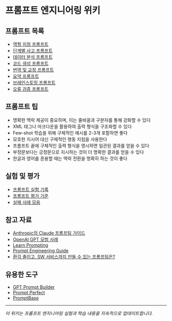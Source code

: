 # 프롬프트 엔지니어링 위키

## 프롬프트 목록
- [역할 지정 프롬프트](/prompts/role.md)
- [단계별 사고 프롬프트](/prompts/chain_of_thought.md)
- [데이터 분석 프롬프트](/prompts/data_analysis.md)
- [코드 생성 프롬프트](/prompts/code_generation.md)
- [번역 및 교정 프롬프트](/prompts/translation.md)
- [요약 프롬프트](/prompts/summarization.md)
- [브레인스토밍 프롬프트](/prompts/brainstorming.md)
- [오류 검증 프롬프트](/prompts/error_checking.md)

## 프롬프트 팁
- 명확한 맥락 제공이 중요하며, 이는 줄바꿈과 구분자를 통해 강화할 수 있다
- XML 태그나 마크다운을 활용하여 출력 형식을 구조화할 수 있다
- Few-shot 학습을 위해 구체적인 예시를 2-3개 포함하면 좋다
- 모호한 지시어 대신 구체적인 행동 지침을 사용한다
- 프롬프트 끝에 구체적인 출력 형식을 명시하면 일관된 결과를 얻을 수 있다
- 부정문보다는 긍정문으로 지시하는 것이 더 명확한 결과를 얻을 수 있다
- 한글과 영어를 혼용할 때는 맥락 전환을 명확히 하는 것이 좋다

## 실험 및 평가
- [프롬프트 실험 기록](/experiments/README.md)
- [프롬프트 평가 기준](/evaluation/criteria.md)
- [실패 사례 모음](/experiments/failures.md)

## 참고 자료
- [Anthropic의 Claude 프롬프팅 가이드](https://docs.anthropic.com/claude/docs/introduction-to-anthropics-prompt-engineering-guide)
- [OpenAI GPT 모범 사례](https://platform.openai.com/docs/guides/gpt-best-practices)
- [Learn Prompting](https://learnprompting.org/)
- [Prompt Engineering Guide](https://www.promptingguide.ai/)
- [환각 줄이고, SW 서비스까지 만들 수 있는 프롬프팅은? ](https://youtu.be/GlvOHXJT_gI?feature=shared)


## 유용한 도구
- [GPT Prompt Builder](https://tools.saxifrage.xyz/prompt)
- [Prompt Perfect](https://promptperfect.jina.ai/)
- [PromptBase](https://promptbase.com/)

---
*이 위키는 프롬프트 엔지니어링 실험과 학습 내용을 지속적으로 업데이트합니다.*